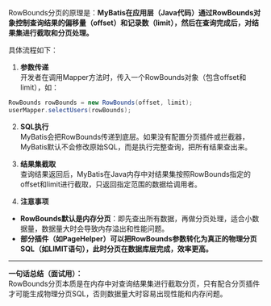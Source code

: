 RowBounds分页的原理是：**MyBatis在应用层（Java代码）通过RowBounds对象控制查询结果的偏移量（offset）和记录数（limit），然后在查询完成后，对结果集进行截取和分页处理。**

具体流程如下：

1. **参数传递**  
  开发者在调用Mapper方法时，传入一个RowBounds对象（包含offset和limit），如：
```java
RowBounds rowBounds = new RowBounds(offset, limit);
userMapper.selectUsers(rowBounds);
```

2. **SQL执行**  
  MyBatis会把RowBounds传递到底层。如果没有配置分页插件或拦截器，MyBatis默认不会修改原始SQL，而是执行完整查询，把所有结果查出来。

3. **结果集截取**  
  查询结果返回后，MyBatis在Java内存中对结果集按照RowBounds指定的offset和limit进行截取，只返回指定范围的数据给调用者。

4. **注意事项**  
- **RowBounds默认是内存分页**：即先查出所有数据，再做分页处理，适合小数据量，数据量大时会导致内存溢出和性能问题。
- **部分插件（如PageHelper）可以把RowBounds参数转化为真正的物理分页SQL（如LIMIT语句），此时分页在数据库层完成，效率更高。**

---

**一句话总结（面试用）：**  
RowBounds分页本质是在内存中对查询结果集进行截取分页，只有配合分页插件才可能生成物理分页SQL，否则数据量大时容易出现性能和内存问题。